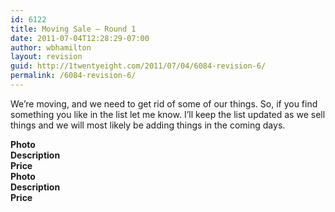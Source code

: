 ```yaml
---
id: 6122
title: Moving Sale — Round 1
date: 2011-07-04T12:28:29-07:00
author: wbhamilton
layout: revision
guid: http://1twentyeight.com/2011/07/04/6084-revision-6/
permalink: /6084-revision-6/
---
```

We&#8217;re moving, and we need to get rid of some of our things. So, if you find something you like in the list let me know. I&#8217;ll keep the list updated as we sell things and we will most likely be adding things in the coming days.

<div class="threecol-one">
  <strong>Photo</strong>
</div>

  


<div class="threecol-one">
  <strong>Description</strong>
</div>

  


<div class="threecol-one last">
  <strong>Price</strong>
</div>

<div class="clear">
</div>

<div class="threecol-one">
  <strong>Photo</strong>
</div>

  


<div class="threecol-one">
  <strong>Description</strong>
</div>

  


<div class="threecol-one last">
  <strong>Price</strong>
</div>

<div class="clear">
</div>